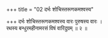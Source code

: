 +++
title = "02 दर्भः शोचिस्तरूणकमश्वस्य"

+++
दर्भः शोचिस्तरूणकमश्वस्य वारः पुरुषस्य वारः ।  
रथस्य बन्धुरमहीनामरसं विषं वारिदुग्रम् ॥ २ ॥